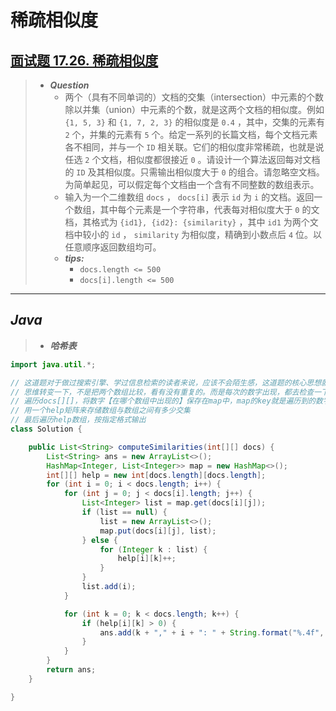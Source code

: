 # 稀疏相似度

## [面试题 17.26. 稀疏相似度](https://leetcode.cn/problems/sparse-similarity-lcci/)

> - ***Question***
>   - 两个（具有不同单词的）文档的交集（intersection）中元素的个数除以并集（union）中元素的个数，就是这两个文档的相似度。例如 `{1, 5, 3}` 和 `{1, 7, 2, 3}` 的相似度是 `0.4` ，其中，交集的元素有 `2` 个，并集的元素有 `5` 个。给定一系列的长篇文档，每个文档元素各不相同，并与一个 `ID` 相关联。它们的相似度非常稀疏，也就是说任选 `2` 个文档，相似度都很接近 `0` 。请设计一个算法返回每对文档的 `ID` 及其相似度。只需输出相似度大于 `0` 的组合。请忽略空文档。为简单起见，可以假定每个文档由一个含有不同整数的数组表示。
>   - 输入为一个二维数组 `docs` ， `docs[i]` 表示 `id` 为 `i` 的文档。返回一个数组，其中每个元素是一个字符串，代表每对相似度大于 `0` 的文档，其格式为 `{id1}, {id2}: {similarity}` ，其中 `id1` 为两个文档中较小的 `id` ， `similarity` 为相似度，精确到小数点后 `4` 位。以任意顺序返回数组均可。
>   - ***tips:***
>     - `docs.length <= 500`
>     - `docs[i].length <= 500`

---

## *Java*

> - ***哈希表***

```java
import java.util.*;

// 这道题对于做过搜索引擎、学过信息检索的读者来说，应该不会陌生感，这道题的核心思想就是：倒排索引
// 思维转变一下，不是把两个数组比较，看有没有重复的。而是每次的数字出现，都去检查一下是否出现过，在哪个数组里出现的
// 遍历docs[][]，将数字【在哪个数组中出现的】保存在map中，map的key就是遍历到的数字，value是一个由数组index组成的list
// 用一个help矩阵来存储数组与数组之间有多少交集
// 最后遍历help数组，按指定格式输出
class Solution {

    public List<String> computeSimilarities(int[][] docs) {
        List<String> ans = new ArrayList<>();
        HashMap<Integer, List<Integer>> map = new HashMap<>();
        int[][] help = new int[docs.length][docs.length];
        for (int i = 0; i < docs.length; i++) {
            for (int j = 0; j < docs[i].length; j++) {
                List<Integer> list = map.get(docs[i][j]);
                if (list == null) {
                    list = new ArrayList<>();
                    map.put(docs[i][j], list);
                } else {
                    for (Integer k : list) {
                        help[i][k]++;
                    }
                }
                list.add(i);
            }

            for (int k = 0; k < docs.length; k++) {
                if (help[i][k] > 0) {
                    ans.add(k + "," + i + ": " + String.format("%.4f", (double) help[i][k] / (docs[i].length + docs[k].length - help[i][k])));
                }
            }
        }
        return ans;
    }

}
```
